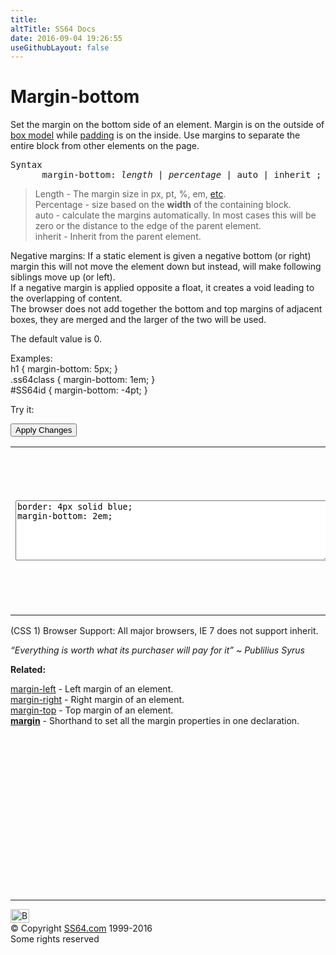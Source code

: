 ```yaml
---
title:
altTitle: SS64 Docs
date: 2016-09-04 19:26:55
useGithubLayout: false
---
```

<!-- #BeginLibraryItem "/Library/head_css.lbi" --><!-- #EndLibraryItem --><h1>Margin-bottom</h1>
<p> Set the margin on the bottom     side of an element. Margin is on the outside of <a href="syntax-box-model.html">box model</a> while <a href="padding.html">padding</a> is on the inside. Use margins to separate the entire block from other elements on the page.</p>
<pre>Syntax
      margin-bottom: <i>length</i> | <i>percentage</i> | auto | inherit ;</pre>
<blockquote>
<p><span class="code">Length</span> - The margin size  in<span class="code"> px, pt, %, em,</span> <a href="syntax-units.html">etc</a>.<br>
<span class="code">Percentage</span> - size based on the <b>width</b> of the containing block.<br>
<span class="code">auto</span> - calculate the margins automatically. In most cases this will be zero or the distance to the edge of the parent element.<br>
<span class="code">inherit</span> - Inherit from the parent element.</p>
</blockquote>
<p>Negative margins: If a static element is given a negative bottom (or right) margin this will not move the element down but instead, will make following siblings move up (or left).<br>
If a negative margin is applied opposite a <span class="code">float</span>, it creates a void leading to the overlapping of content.<br>
The browser does not add together the bottom and top margins of adjacent  boxes, they are merged and  the larger of the two will be used.</p>
<p>The default value is 0.</p>
<p>Examples:<br>
  <span class="code">h1 { margin-bottom: 5px;  }<br>
    .ss64class { margin-bottom: 1em; }</span><br>
    <span class="code">#SS64id { margin-bottom: -4pt;  }</span>    <br>
</p>
<p>Try it:</p><input type="button" onclick="ApplyStyle()" value="Apply Changes">
<table>
  <tbody><tr>
    <td><textarea name="tryit" id="trycode" cols="60" rows="6" onfocus="this.style.background='#fff';" onblur="this.style.background='#eee';" tabindex="1">border: 4px solid blue;
margin-bottom: 2em;
</textarea></td>
    <td><div style="border: 1px solid red">
<div id="tryresult">This is a sample of text with a CSS border shown in red, containing a second DIV that we can format with CSS.</div></div></td>
  </tr>
</tbody></table>
<p>(CSS 1) Browser Support:  All major browsers, IE 7 does not support inherit.</p>
<p class="quote"><i>“Everything is worth what its purchaser will pay for it” ~ Publilius Syrus</i></p><p><b>Related:</b></p>
<p><a href="margin-left.html">margin-left</a> - Left margin of an element.<br>
<a href="margin-right.html">margin-right</a> - Right margin of an element.<br>
<a href="margin-top.html">margin-top</a> - Top margin of an element.<br>
<b><a href="margin.html">margin</a></b> - Shorthand to set all the margin properties in one declaration.</p><!-- #BeginLibraryItem "/Library/foot_css.lbi" --><p>
<!-- CSS -->
<ins class="adsbygoogle" style="display:inline-block;width:300px;height:250px" data-ad-client="ca-pub-6140977852749469" data-ad-slot="2739097502"></ins>
<script>
(adsbygoogle = window.adsbygoogle || []).push({});
</script></p>
<hr>
<div id="bl" class="footer"><a href="margin-bottom.html#"><img src="../images/top.png" width="30" height="22" alt="Back to the Top"></a></div>
<div id="br" class="footer, tagline">© Copyright <a href="../index.html">SS64.com</a> 1999-2016<br>
Some rights reserved</div><!-- #EndLibraryItem -->

